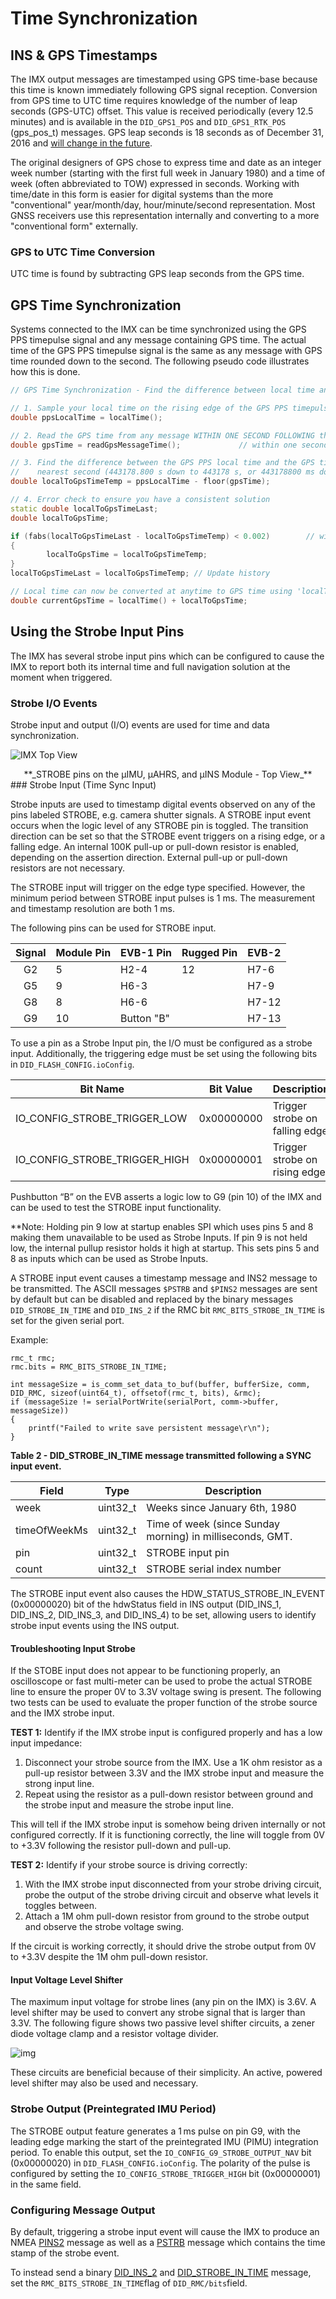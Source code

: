 # Time Synchronization

## INS & GPS Timestamps

The IMX output messages are timestamped using GPS time-base because this time is known immediately following GPS signal reception.  Conversion from GPS time to UTC time requires knowledge of the number of leap seconds (GPS-UTC) offset.  This value is received periodically (every 12.5 minutes) and is available in the `DID_GPS1_POS` and `DID_GPS1_RTK_POS` (gps_pos_t) messages.  GPS leap seconds is 18 seconds as of December 31, 2016 and [will change in the future](https://en.wikipedia.org/wiki/Leap_second).  

The original designers of GPS chose to express time and date as an integer week number (starting with the first full week in January 1980) and a time of week (often abbreviated to TOW) expressed in seconds. Working with time/date in this form is easier for digital systems than the more "conventional" year/month/day, hour/minute/second representation. Most GNSS receivers use this representation internally and converting to a more "conventional form" externally. 

### GPS to UTC Time Conversion

UTC time is found by subtracting GPS leap seconds from the GPS time. 

## GPS Time Synchronization

Systems connected to the IMX can be time synchronized using the GPS PPS timepulse signal and any message containing GPS time.   The actual time of the GPS PPS timepulse signal is the same as any message with GPS time rounded down to the second.  The following pseudo code illustrates how this is done.

``` C++
// GPS Time Synchronization - Find the difference between local time and GPS time:

// 1. Sample your local time on the rising edge of the GPS PPS timepulse signal.
double ppsLocalTime = localTime();

// 2. Read the GPS time from any message WITHIN ONE SECOND FOLLOWING the GPS PPS timepulse signal.
double gpsTime = readGpsMessageTime();             // within one second after GPS PPS

// 3. Find the difference between the GPS PPS local time and the GPS time rounded down to the
//    nearest second (443178.800 s down to 443178 s, or 443178800 ms down to 443178 s).
double localToGpsTimeTemp = ppsLocalTime - floor(gpsTime);

// 4. Error check to ensure you have a consistent solution
static double localToGpsTimeLast;
double localToGpsTime;

if (fabs(localToGpsTimeLast - localToGpsTimeTemp) < 0.002)        // within 2ms
{
        localToGpsTime = localToGpsTimeTemp;
}
localToGpsTimeLast = localToGpsTimeTemp; // Update history

// Local time can now be converted at anytime to GPS time using 'localToGpsTime' difference.
double currentGpsTime = localTime() + localToGpsTime;
```

## Using the Strobe Input Pins

The IMX has several strobe input pins which can be configured to cause the IMX to report both its internal time and full navigation solution at the moment when triggered.

### Strobe I/O Events

Strobe input and output (I/O) events are used for time and data synchronization.

![IMX Top View](../images/module_pinout.png)

<center>**_STROBE pins on the μIMU, μAHRS, and μINS Module - Top View_**</center>
### Strobe Input (Time Sync Input)

Strobe inputs are used to timestamp digital events observed on any of the pins labeled STROBE, e.g. camera shutter signals.  A STROBE input event occurs when the logic level of any STROBE pin is toggled.  The transition direction can be set so that the STROBE event triggers on a rising edge, or a falling edge.  An internal 100K pull-up or pull-down resistor is enabled, depending on the assertion direction.  External pull-up or pull-down resistors are not necessary.  

The STROBE input will trigger on the edge type specified. However, the minimum period between STROBE input pulses is 1 ms.  The measurement and timestamp resolution are both 1 ms.  

The following pins can be used for STROBE input.  

| Signal | Module Pin | EVB-1 Pin              | Rugged Pin  |EVB-2|
| :----: | :--------- | :----------------------|:------------|:-----|
|   G2   | 5          | H2-4                   |12           | H7-6 |
|   G5   | 9          | H6-3                   |             | H7-9 |
|   G8   | 8          | H6-6                   |             | H7-12|
|   G9   | 10         | Button "B"             |             | H7-13|

To use a pin as a Strobe Input pin, the I/O must be configured as a strobe input. Additionally, the triggering edge must be set using the following bits in `DID_FLASH_CONFIG.ioConfig`.

| Bit Name                             | Bit Value  | Description                    |
| ------------------------------------ | ---------- | ------------------------------ |
| IO_CONFIG_STROBE_TRIGGER_LOW         | 0x00000000 | Trigger strobe on falling edge |
| IO_CONFIG_STROBE_TRIGGER_HIGH        | 0x00000001 | Trigger strobe on rising edge  |

Pushbutton “B” on the EVB asserts a logic low to G9 (pin 10) of the IMX and can be used to test the STROBE input functionality.

**Note: Holding pin 9 low at startup enables SPI which uses pins 5 and 8 making them unavailable to be used as Strobe Inputs. If pin 9 is not held low, the internal pullup resistor holds it high at startup. This sets pins 5 and 8 as inputs which can be used as Strobe Inputs.

A STROBE input event causes a timestamp message and INS2 message to be transmitted.  The ASCII messages `$PSTRB` and `$PINS2` messages are sent by default but can be disabled and replaced by the binary messages `DID_STROBE_IN_TIME` and `DID_INS_2` if the RMC bit `RMC_BITS_STROBE_IN_TIME` is set for the given serial port.  

Example: 

```
rmc_t rmc;
rmc.bits = RMC_BITS_STROBE_IN_TIME;

int messageSize = is_comm_set_data_to_buf(buffer, bufferSize, comm, DID_RMC, sizeof(uint64_t), offsetof(rmc_t, bits), &rmc);
if (messageSize != serialPortWrite(serialPort, comm->buffer, messageSize))
{
    printf("Failed to write save persistent message\r\n");
}

```

__Table 2 - DID_STROBE_IN_TIME message transmitted following a SYNC input event.__

| Field        | Type     | Description                                               |
| ------------ | -------- | --------------------------------------------------------- |
| week         | uint32_t | Weeks since January 6th, 1980                             |
| timeOfWeekMs | uint32_t | Time of week (since Sunday morning) in milliseconds, GMT. |
| pin          | uint32_t | STROBE input pin                                          |
| count        | uint32_t | STROBE serial index number                                |

The STROBE input event also causes the HDW_STATUS_STROBE_IN_EVENT (0x00000020) bit of the hdwStatus field in INS output (DID_INS_1, DID_INS_2, DID_INS_3, and DID_INS_4) to be set, allowing users to identify strobe input events using the INS output.

#### Troubleshooting Input Strobe

If the STOBE input does not appear to be functioning properly, an oscilloscope or fast multi-meter can be used to probe the actual STROBE line to ensure the proper 0V to 3.3V voltage swing is present.  The following two tests can be used to evaluate the proper function of the strobe source and the IMX strobe input. 

**TEST 1:** Identify if the IMX strobe input is configured properly and has a low input impedance:  

1. Disconnect your strobe source from the IMX.  Use a 1K ohm resistor as a pull-up resistor between 3.3V and the IMX strobe input and measure the strong input line.  
2. Repeat using the resistor as a pull-down resistor between ground and the strobe input and measure the strobe input line.  

This will tell if the IMX strobe input is somehow being driven internally or not configured correctly.  If it is functioning correctly, the line will toggle from 0V to +3.3V following the resistor pull-down and pull-up.    

**TEST 2:** Identify if your strobe source is driving correctly:

1. With the IMX strobe input disconnected from your strobe driving circuit, probe the output of the strobe driving circuit and observe what levels it toggles between. 
2. Attach a 1M ohm pull-down resistor from ground to the strobe output and observe the strobe voltage swing.  

If the circuit is working correctly, it should drive the strobe output from 0V to +3.3V despite the 1M ohm pull-down resistor.

#### Input Voltage Level Shifter

The maximum input voltage for strobe lines (any pin on the IMX) is 3.6V.  A level shifter may be used to convert any strobe signal that is larger than 3.3V.  The following figure shows two passive level shifter circuits, a zener diode voltage clamp and a resistor voltage divider.   

![img](../images/3_3v_level_shifter.png)

These circuits are beneficial because of their simplicity.  An active, powered level shifter may also be used and necessary.

### Strobe Output (Preintegrated IMU Period)

The STROBE output feature generates a 1 ms pulse on pin G9, with the leading edge marking the start of the preintegrated IMU (PIMU) integration period. To enable this output, set the `IO_CONFIG_G9_STROBE_OUTPUT_NAV` bit (0x00000020) in `DID_FLASH_CONFIG.ioConfig`. The polarity of the pulse is configured by setting the `IO_CONFIG_STROBE_TRIGGER_HIGH` bit (0x00000001) in the same field.

### Configuring Message Output

By default, triggering a strobe input event will cause the IMX to produce an NMEA [PINS2](../../com-protocol/nmea/#pins2) message as well as a [PSTRB](../../com-protocol/nmea/#pstrb) message which contains the time stamp of the strobe event.

To instead send a binary [DID_INS_2](../../com-protocol/DID-descriptions/#did_ins_2) and [DID_STROBE_IN_TIME](../../com-protocol/DID-descriptions/#did_strobe_in_time) message, set the `RMC_BITS_STROBE_IN_TIME`flag of `DID_RMC/bits`field.

 
